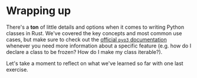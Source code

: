 # Wrapping up

There's a **ton** of little details and options when it comes to writing Python classes in Rust.
We've covered the key concepts and most common use cases, but make sure to check out 
the [official `pyo3` documentation](https://pyo3.rs/v0.22.1/class) whenever you need more information about
a specific feature (e.g. how do I declare a class to be frozen? How do I make my class iterable?).

Let's take a moment to reflect on what we've learned so far with one last exercise.
